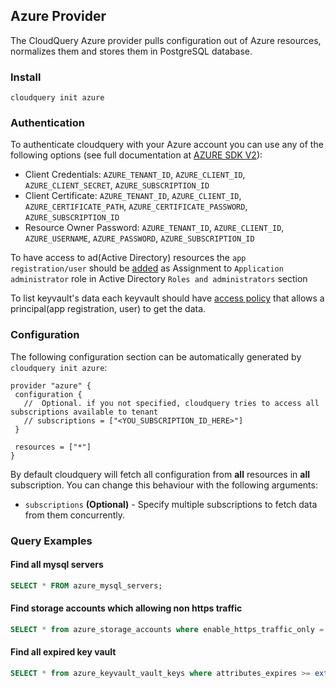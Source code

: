 ## Azure Provider

The CloudQuery Azure provider pulls configuration out of Azure resources, normalizes them and stores them in PostgreSQL database.

### Install

 ```shell
 cloudquery init azure
 ```

### Authentication

To authenticate cloudquery with your Azure account you can use any of the following options (see full documentation at [AZURE SDK V2](https://github.com/Azure/azure-sdk-for-go#authentication)):

- Client Credentials: `AZURE_TENANT_ID`, `AZURE_CLIENT_ID`, `AZURE_CLIENT_SECRET`, `AZURE_SUBSCRIPTION_ID`
- Client Certificate: `AZURE_TENANT_ID`, `AZURE_CLIENT_ID`, `AZURE_CERTIFICATE_PATH`, `AZURE_CERTIFICATE_PASSWORD`, `AZURE_SUBSCRIPTION_ID`
- Resource Owner Password: `AZURE_TENANT_ID`, `AZURE_CLIENT_ID`, `AZURE_USERNAME`, `AZURE_PASSWORD`, `AZURE_SUBSCRIPTION_ID`

To have access to ad(Active Directory) resources the `app registration/user` should be [added](https://docs.microsoft.com/en-us/azure/active-directory/fundamentals/active-directory-users-assign-role-azure-portal) as Assignment to `Application administrator` role in Active Directory `Roles and administrators` section

To list keyvault's data each keyvault should have [access policy](https://docs.microsoft.com/en-us/azure/key-vault/general/assign-access-policy?tabs=azure-portal) that allows a principal(app registration, user) to get the data. 



### Configuration

The following configuration section can be automatically generated by `cloudquery init azure`:

 ```hcl
 provider "azure" {
  configuration {
    //  Optional. if you not specified, cloudquery tries to access all subscriptions available to tenant
    // subscriptions = ["<YOU_SUBSCRIPTION_ID_HERE>"]
  }
  
  resources = ["*"]
}
 ```

By default cloudquery will fetch all configuration from **all** resources in **all** subscription. You can change this behaviour with the following arguments:

- `subscriptions` **(Optional)** - Specify multiple subscriptions to fetch data from them concurrently.

### Query Examples

#### Find all mysql servers

 ```sql
 SELECT * FROM azure_mysql_servers;
 ```

#### Find storage accounts which allowing non https traffic

 ```sql
 SELECT * from azure_storage_accounts where enable_https_traffic_only = false;
 ```

#### Find all expired key vault

 ```sql
 SELECT * from azure_keyvault_vault_keys where attributes_expires >= extract(epoch from now()) * 1000;
 ```
